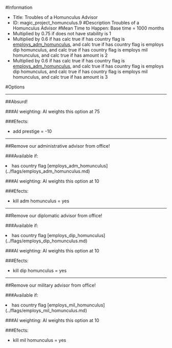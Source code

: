 #Information
 - Title: Troubles of a Homunculus Advisor
 - ID: magic_project_homunculus.9
#Description
Troubles of a Homunculus Advisor
#Mean Time to Happen:
Base time = 1000 months
 - Multiplied by 0.75 if does not have stability is 1
 - Multiplied by 0.6 if has calc true if has country flag is [employs_adm_homunculus](../flags/employs_adm_homunculus.md), and calc true if has country flag is employs dip homunculus, and calc true if has country flag is employs mil homunculus, and calc true if has amount is 2
 - Multiplied by 0.6 if has calc true if has country flag is [employs_adm_homunculus](../flags/employs_adm_homunculus.md), and calc true if has country flag is employs dip homunculus, and calc true if has country flag is employs mil homunculus, and calc true if has amount is 3

#Options

___
##Absurd!

###AI weighting:
AI weights this option at 75


###Efects:<ul><li>add prestige = -10</li></ul>

___
##Remove our administrative advisor from office!

###Available if:
<li>has country flag [employs_adm_homunculus](../flags/employs_adm_homunculus.md)</li>

###AI weighting:
AI weights this option at 10


###Efects:<ul><li>kill adm homunculus = yes</li></ul>

___
##Remove our diplomatic advisor from office!

###Available if:
<li>has country flag [employs_dip_homunculus](../flags/employs_dip_homunculus.md)</li>

###AI weighting:
AI weights this option at 10


###Efects:<ul><li>kill dip homunculus = yes</li></ul>

___
##Remove our military advisor from office!

###Available if:
<li>has country flag [employs_mil_homunculus](../flags/employs_mil_homunculus.md)</li>

###AI weighting:
AI weights this option at 10


###Efects:<ul><li>kill mil homunculus = yes</li></ul>
